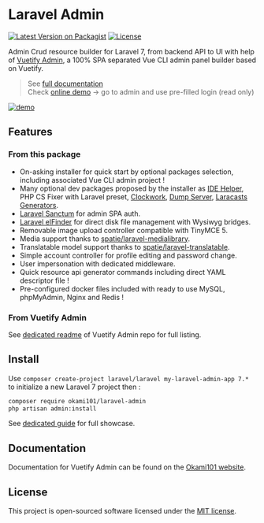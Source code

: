 # Laravel Admin

[![Latest Version on Packagist](https://img.shields.io/packagist/v/okami101/laravel-admin.svg?style=flat-square)](https://packagist.org/packages/okami101/laravel-admin)
[![License](https://img.shields.io/packagist/l/okami101/laravel-admin.svg?style=flat-square)](https://packagist.org/packages/okami101/laravel-admin)

Admin Crud resource builder for Laravel 7, from backend API to UI with help of [Vuetify Admin](https://github.com/okami101/vuetify-admin), a 100% SPA separated Vue CLI admin panel builder based on Vuetify.

> See [full documentation](https://www.okami101.io/vuetify-admin)  
> Check [online demo](https://va-demo.okami101.io) -> go to admin and use pre-filled login (read only)  

[![demo](https://www.okami101.io/vuetify-admin/assets/screenshot.png)](https://va-demo.okami101.io)

## Features

### From this package

* On-asking installer for quick start by optional packages selection, including associated Vue CLI admin project !
* Many optional dev packages proposed by the installer as [IDE Helper](https://github.com/barryvdh/laravel-ide-helper), PHP CS Fixer with Laravel preset, [Clockwork](https://github.com/itsgoingd/clockwork), [Dump Server](https://github.com/beyondcode/laravel-dump-server), [Laracasts Generators](https://github.com/laracasts/Laravel-5-Generators-Extended).
* [Laravel Sanctum](https://github.com/laravel/sanctum) for admin SPA auth.
* [Laravel elFinder](https://github.com/barryvdh/laravel-elfinder) for direct disk file management with Wysiwyg bridges.
* Removable image upload controller compatible with TinyMCE 5.
* Media support thanks to [spatie/laravel-medialibrary](https://github.com/spatie/laravel-medialibrary).
* Translatable model support thanks to [spatie/laravel-translatable](https://github.com/dimsav/laravel-translatable).
* Simple account controller for profile editing and password change.
* User impersonation with dedicated middleware.
* Quick resource api generator commands including direct YAML descriptor file !
* Pre-configured docker files included with ready to use MySQL, phpMyAdmin, Nginx and Redis !

### From Vuetify Admin

See [dedicated readme](https://github.com/okami101/vuetify-admin#features) of Vuetify Admin repo for full listing.

## Install

Use `composer create-project laravel/laravel my-laravel-admin-app 7.*` to initialize a new Laravel 7 project then :

```bash
composer require okami101/laravel-admin
php artisan admin:install
```

See [dedicated guide](https://www.okami101.io/vuetify-admin/guide/laravel.html) for full showcase.

## Documentation

Documentation for Vuetify Admin can be found on the [Okami101 website](https://www.okami101.io/vuetify-admin).

## License

This project is open-sourced software licensed under the [MIT license](https://adr1enbe4udou1n.mit-license.org).
